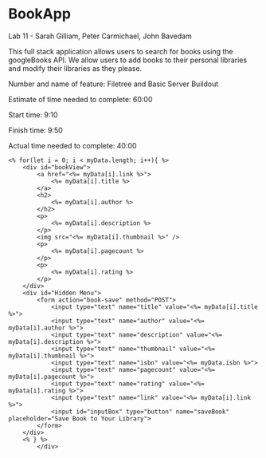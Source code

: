 # BookApp
Lab 11 - Sarah Gilliam, Peter Carmichael, John Bavedam

This full stack application allows users to search for books using the googleBooks API. We allow users to add books to their personal libraries and modify their libraries as they please.

<!-- Tools required to load app -->

<!-- /\/\/\/\ WORKFLOW /\/\/\/\ -->

Number and name of feature: Filetree and Basic Server Buildout

Estimate of time needed to complete: 60:00

Start time: 9:10

Finish time: 9:50

Actual time needed to complete: 40:00



    <% for(let i = 0; i < myData.length; i++){ %>
        <div id="bookView">
            <a href="<%= myData[i].link %>">
                <%= myData[i].title %>
            </a>
            <h2>
                <%= myData[i].author %>
            </h2>
            <p>
                <%= myData[i].description %>
            </p>
            <img src="<%= myData[i].thumbnail %>" />
            <p>
                <%= myData[i].pagecount %>
            </p>
            <p>
                <%= myData[i].rating %>
            </p>
        </div>
        <div id="Hidden Menu">
            <form action="book-save" method="POST">
                <input type="text" name="title" value="<%= myData[i].title %>">
                <input type="text" name="author" value="<%= myData[i].author %>">
                <input type="text" name="description" value="<%= myData[i].description %>">
                <input type="text" name="thumbnail" value="<%= myData[i].thumbnail %>">
                <input type="text" name="isbn" value="<%= myData.isbn %>">
                <input type="text" name="pagecount" value="<%= myData[i].pagecount %>">
                <input type="text" name="rating" value="<%= myData[i].rating %>">
                <input type="text" name="link" value="<%= myData[i].link %>">
                <input id="inputBox" type="button" name="saveBook" placeholder="Save Book to Your Library">
            </form>
        </div>
        <% } %>
            </div>